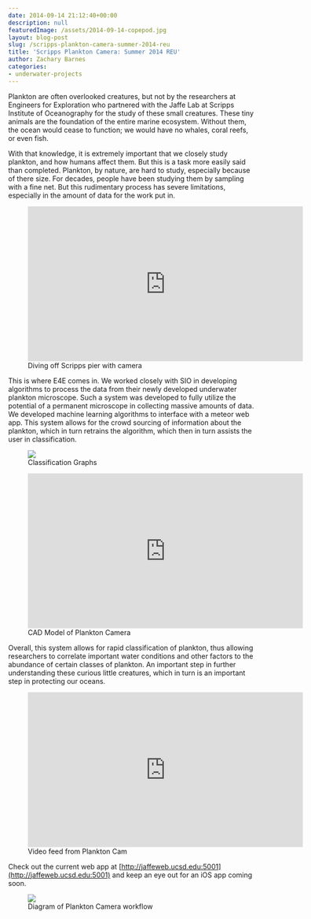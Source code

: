 ```yaml
---
date: 2014-09-14 21:12:40+00:00
description: null
featuredImage: /assets/2014-09-14-copepod.jpg
layout: blog-post
slug: /scripps-plankton-camera-summer-2014-reu
title: 'Scripps Plankton Camera: Summer 2014 REU'
author: Zachary Barnes
categories:
- underwater-projects
---
```

Plankton are often overlooked creatures, but not by the researchers at Engineers for Exploration who partnered with the Jaffe Lab at Scripps Institute of Oceanography for the study of these small creatures. These tiny animals are the foundation of the entire marine ecosystem. Without them, the ocean would cease to function; we would have no whales, coral reefs, or even fish. 

With that knowledge, it is extremely important that we closely study plankton, and how humans affect them. But this is a task more easily said than completed. Plankton, by nature, are hard to study, especially because of there size. For decades, people have been studying them by sampling with a fine net. But this rudimentary process has severe limitations, especially in the amount of data for the work put in.

<figure>
<iframe width="560" height="315" src="https://www.youtube.com/embed/GBRFlnAG_mI?si=tCtTTauWzCrPcVUI" title="YouTube video player" frameborder="0" allow="accelerometer; autoplay; clipboard-write; encrypted-media; gyroscope; picture-in-picture; web-share" allowfullscreen></iframe>
<figcaption>Diving off Scripps pier with camera</figcaption>
</figure>

This is where E4E comes in. We worked closely with SIO in developing algorithms to process the data from their newly developed underwater plankton microscope. Such a system was developed to fully utilize the potential of a permanent microscope in collecting massive amounts of data. We developed machine learning algorithms to interface with a meteor web app. This system allows for the crowd sourcing of information about the plankton, which in turn retrains the algorithm, which then in turn assists the user in classification. 

<figure>
<a href="{{'/assets/2014-09-14-planktoncam-graphs.png' | absolute_url}}"><img src="{{'/assets/2014-09-14-planktoncam-graphs.png' | resize: '1024x768'}}"></a>
<figcaption>Classification Graphs</figcaption>
</figure>

<figure>
<iframe width="560" height="315" src="https://www.youtube.com/embed/PtdAEIwnsrs?si=EEX81cpztWH77Thm" title="YouTube video player" frameborder="0" allow="accelerometer; autoplay; clipboard-write; encrypted-media; gyroscope; picture-in-picture; web-share" allowfullscreen></iframe>
<figcaption>CAD Model of Plankton Camera</figcaption>
</figure>

Overall, this system allows for rapid classification of plankton, thus allowing researchers to correlate important water conditions and other factors to the abundance of certain classes of plankton. An important step in further understanding these curious little creatures, which in turn is an important step in protecting our oceans.

<figure>
<iframe width="560" height="315" src="https://www.youtube.com/embed/w_74MdlNcI0?si=uxT_YQkaKwIyCgLA" title="YouTube video player" frameborder="0" allow="accelerometer; autoplay; clipboard-write; encrypted-media; gyroscope; picture-in-picture; web-share" allowfullscreen></iframe>
<figcaption>Video feed from Plankton Cam</figcaption>
</figure>

Check out the current web app at [http://jaffeweb.ucsd.edu:5001](http://jaffeweb.ucsd.edu:5001) and keep an eye out for an iOS app coming soon.

<figure>
<a href="{{'/assets/2014-09-14-spc-pres-scripps.png' | absolute_url}}"><img src="{{'/assets/2014-09-14-spc-pres-scripps.png' | resize: '1024x768'}}"></a>
<figcaption>Diagram of Plankton Camera workflow</figcaption>
</figure>